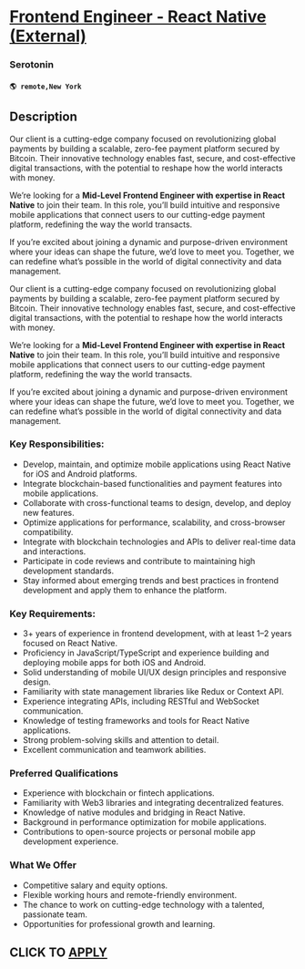 # [Frontend Engineer - React Native (External)](https://www.remotewlb.com/apply/frontend-engineer-react-native-external)  
### Serotonin  
#### `🌎 remote,New York`  

## Description

Our client is a cutting-edge company focused on revolutionizing global payments by building a scalable, zero-fee payment platform secured by Bitcoin. Their innovative technology enables fast, secure, and cost-effective digital transactions, with the potential to reshape how the world interacts with money.

  

We’re looking for a **Mid-Level Frontend Engineer with expertise in React Native** to join their team. In this role, you’ll build intuitive and responsive mobile applications that connect users to our cutting-edge payment platform, redefining the way the world transacts.

  

If you’re excited about joining a dynamic and purpose-driven environment where your ideas can shape the future, we’d love to meet you. Together, we can redefine what’s possible in the world of digital connectivity and data management.

  

Our client is a cutting-edge company focused on revolutionizing global payments by building a scalable, zero-fee payment platform secured by Bitcoin. Their innovative technology enables fast, secure, and cost-effective digital transactions, with the potential to reshape how the world interacts with money.

  

We’re looking for a **Mid-Level Frontend Engineer with expertise in React Native** to join their team. In this role, you’ll build intuitive and responsive mobile applications that connect users to our cutting-edge payment platform, redefining the way the world transacts.

  

If you’re excited about joining a dynamic and purpose-driven environment where your ideas can shape the future, we’d love to meet you. Together, we can redefine what’s possible in the world of digital connectivity and data management.

  

### Key Responsibilities:

* Develop, maintain, and optimize mobile applications using React Native for iOS and Android platforms.
* Integrate blockchain-based functionalities and payment features into mobile applications.
* Collaborate with cross-functional teams to design, develop, and deploy new features.
* Optimize applications for performance, scalability, and cross-browser compatibility.
* Integrate with blockchain technologies and APIs to deliver real-time data and interactions.
* Participate in code reviews and contribute to maintaining high development standards.
* Stay informed about emerging trends and best practices in frontend development and apply them to enhance the platform.

  

### Key Requirements:

* 3+ years of experience in frontend development, with at least 1–2 years focused on React Native.
* Proficiency in JavaScript/TypeScript and experience building and deploying mobile apps for both iOS and Android.
* Solid understanding of mobile UI/UX design principles and responsive design.
* Familiarity with state management libraries like Redux or Context API.
* Experience integrating APIs, including RESTful and WebSocket communication.
* Knowledge of testing frameworks and tools for React Native applications.
* Strong problem-solving skills and attention to detail.
* Excellent communication and teamwork abilities.

  

### Preferred Qualifications

* Experience with blockchain or fintech applications.
* Familiarity with Web3 libraries and integrating decentralized features.
* Knowledge of native modules and bridging in React Native.
* Background in performance optimization for mobile applications.
* Contributions to open-source projects or personal mobile app development experience.

  

### What We Offer

* Competitive salary and equity options.
* Flexible working hours and remote-friendly environment.
* The chance to work on cutting-edge technology with a talented, passionate team.
* Opportunities for professional growth and learning.

  

  
## CLICK TO [APPLY](https://www.remotewlb.com/apply/frontend-engineer-react-native-external)

